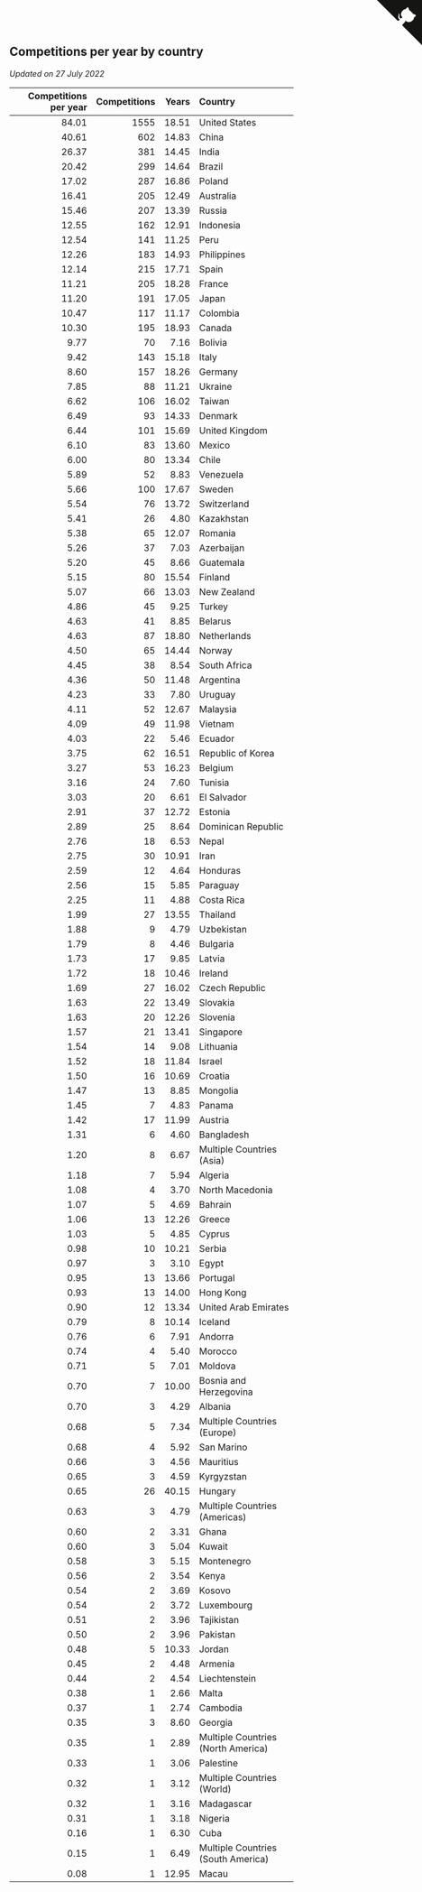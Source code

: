 ## Competitions per year by country

*Updated on 27 July 2022*

| Competitions per year | Competitions | Years | Country |
| ---: | ---: | ---: | :--- |
| 84.01 | 1555 | 18.51 | United States |
| 40.61 | 602 | 14.83 | China |
| 26.37 | 381 | 14.45 | India |
| 20.42 | 299 | 14.64 | Brazil |
| 17.02 | 287 | 16.86 | Poland |
| 16.41 | 205 | 12.49 | Australia |
| 15.46 | 207 | 13.39 | Russia |
| 12.55 | 162 | 12.91 | Indonesia |
| 12.54 | 141 | 11.25 | Peru |
| 12.26 | 183 | 14.93 | Philippines |
| 12.14 | 215 | 17.71 | Spain |
| 11.21 | 205 | 18.28 | France |
| 11.20 | 191 | 17.05 | Japan |
| 10.47 | 117 | 11.17 | Colombia |
| 10.30 | 195 | 18.93 | Canada |
| 9.77 | 70 | 7.16 | Bolivia |
| 9.42 | 143 | 15.18 | Italy |
| 8.60 | 157 | 18.26 | Germany |
| 7.85 | 88 | 11.21 | Ukraine |
| 6.62 | 106 | 16.02 | Taiwan |
| 6.49 | 93 | 14.33 | Denmark |
| 6.44 | 101 | 15.69 | United Kingdom |
| 6.10 | 83 | 13.60 | Mexico |
| 6.00 | 80 | 13.34 | Chile |
| 5.89 | 52 | 8.83 | Venezuela |
| 5.66 | 100 | 17.67 | Sweden |
| 5.54 | 76 | 13.72 | Switzerland |
| 5.41 | 26 | 4.80 | Kazakhstan |
| 5.38 | 65 | 12.07 | Romania |
| 5.26 | 37 | 7.03 | Azerbaijan |
| 5.20 | 45 | 8.66 | Guatemala |
| 5.15 | 80 | 15.54 | Finland |
| 5.07 | 66 | 13.03 | New Zealand |
| 4.86 | 45 | 9.25 | Turkey |
| 4.63 | 41 | 8.85 | Belarus |
| 4.63 | 87 | 18.80 | Netherlands |
| 4.50 | 65 | 14.44 | Norway |
| 4.45 | 38 | 8.54 | South Africa |
| 4.36 | 50 | 11.48 | Argentina |
| 4.23 | 33 | 7.80 | Uruguay |
| 4.11 | 52 | 12.67 | Malaysia |
| 4.09 | 49 | 11.98 | Vietnam |
| 4.03 | 22 | 5.46 | Ecuador |
| 3.75 | 62 | 16.51 | Republic of Korea |
| 3.27 | 53 | 16.23 | Belgium |
| 3.16 | 24 | 7.60 | Tunisia |
| 3.03 | 20 | 6.61 | El Salvador |
| 2.91 | 37 | 12.72 | Estonia |
| 2.89 | 25 | 8.64 | Dominican Republic |
| 2.76 | 18 | 6.53 | Nepal |
| 2.75 | 30 | 10.91 | Iran |
| 2.59 | 12 | 4.64 | Honduras |
| 2.56 | 15 | 5.85 | Paraguay |
| 2.25 | 11 | 4.88 | Costa Rica |
| 1.99 | 27 | 13.55 | Thailand |
| 1.88 | 9 | 4.79 | Uzbekistan |
| 1.79 | 8 | 4.46 | Bulgaria |
| 1.73 | 17 | 9.85 | Latvia |
| 1.72 | 18 | 10.46 | Ireland |
| 1.69 | 27 | 16.02 | Czech Republic |
| 1.63 | 22 | 13.49 | Slovakia |
| 1.63 | 20 | 12.26 | Slovenia |
| 1.57 | 21 | 13.41 | Singapore |
| 1.54 | 14 | 9.08 | Lithuania |
| 1.52 | 18 | 11.84 | Israel |
| 1.50 | 16 | 10.69 | Croatia |
| 1.47 | 13 | 8.85 | Mongolia |
| 1.45 | 7 | 4.83 | Panama |
| 1.42 | 17 | 11.99 | Austria |
| 1.31 | 6 | 4.60 | Bangladesh |
| 1.20 | 8 | 6.67 | Multiple Countries (Asia) |
| 1.18 | 7 | 5.94 | Algeria |
| 1.08 | 4 | 3.70 | North Macedonia |
| 1.07 | 5 | 4.69 | Bahrain |
| 1.06 | 13 | 12.26 | Greece |
| 1.03 | 5 | 4.85 | Cyprus |
| 0.98 | 10 | 10.21 | Serbia |
| 0.97 | 3 | 3.10 | Egypt |
| 0.95 | 13 | 13.66 | Portugal |
| 0.93 | 13 | 14.00 | Hong Kong |
| 0.90 | 12 | 13.34 | United Arab Emirates |
| 0.79 | 8 | 10.14 | Iceland |
| 0.76 | 6 | 7.91 | Andorra |
| 0.74 | 4 | 5.40 | Morocco |
| 0.71 | 5 | 7.01 | Moldova |
| 0.70 | 7 | 10.00 | Bosnia and Herzegovina |
| 0.70 | 3 | 4.29 | Albania |
| 0.68 | 5 | 7.34 | Multiple Countries (Europe) |
| 0.68 | 4 | 5.92 | San Marino |
| 0.66 | 3 | 4.56 | Mauritius |
| 0.65 | 3 | 4.59 | Kyrgyzstan |
| 0.65 | 26 | 40.15 | Hungary |
| 0.63 | 3 | 4.79 | Multiple Countries (Americas) |
| 0.60 | 2 | 3.31 | Ghana |
| 0.60 | 3 | 5.04 | Kuwait |
| 0.58 | 3 | 5.15 | Montenegro |
| 0.56 | 2 | 3.54 | Kenya |
| 0.54 | 2 | 3.69 | Kosovo |
| 0.54 | 2 | 3.72 | Luxembourg |
| 0.51 | 2 | 3.96 | Tajikistan |
| 0.50 | 2 | 3.96 | Pakistan |
| 0.48 | 5 | 10.33 | Jordan |
| 0.45 | 2 | 4.48 | Armenia |
| 0.44 | 2 | 4.54 | Liechtenstein |
| 0.38 | 1 | 2.66 | Malta |
| 0.37 | 1 | 2.74 | Cambodia |
| 0.35 | 3 | 8.60 | Georgia |
| 0.35 | 1 | 2.89 | Multiple Countries (North America) |
| 0.33 | 1 | 3.06 | Palestine |
| 0.32 | 1 | 3.12 | Multiple Countries (World) |
| 0.32 | 1 | 3.16 | Madagascar |
| 0.31 | 1 | 3.18 | Nigeria |
| 0.16 | 1 | 6.30 | Cuba |
| 0.15 | 1 | 6.49 | Multiple Countries (South America) |
| 0.08 | 1 | 12.95 | Macau |


<a href="https://github.com/JustinTimeCuber/wca_statistics" class="github-corner" aria-label="View source on Github"><svg width="80" height="80" viewBox="0 0 250 250" style="fill:#151513; color:#fff; position: absolute; top: 0; border: 0; right: 0;" aria-hidden="true"><path d="M0,0 L115,115 L130,115 L142,142 L250,250 L250,0 Z"></path><path d="M128.3,109.0 C113.8,99.7 119.0,89.6 119.0,89.6 C122.0,82.7 120.5,78.6 120.5,78.6 C119.2,72.0 123.4,76.3 123.4,76.3 C127.3,80.9 125.5,87.3 125.5,87.3 C122.9,97.6 130.6,101.9 134.4,103.2" fill="currentColor" style="transform-origin: 130px 106px;" class="octo-arm"></path><path d="M115.0,115.0 C114.9,115.1 118.7,116.5 119.8,115.4 L133.7,101.6 C136.9,99.2 139.9,98.4 142.2,98.6 C133.8,88.0 127.5,74.4 143.8,58.0 C148.5,53.4 154.0,51.2 159.7,51.0 C160.3,49.4 163.2,43.6 171.4,40.1 C171.4,40.1 176.1,42.5 178.8,56.2 C183.1,58.6 187.2,61.8 190.9,65.4 C194.5,69.0 197.7,73.2 200.1,77.6 C213.8,80.2 216.3,84.9 216.3,84.9 C212.7,93.1 206.9,96.0 205.4,96.6 C205.1,102.4 203.0,107.8 198.3,112.5 C181.9,128.9 168.3,122.5 157.7,114.1 C157.9,116.9 156.7,120.9 152.7,124.9 L141.0,136.5 C139.8,137.7 141.6,141.9 141.8,141.8 Z" fill="currentColor" class="octo-body"></path></svg></a><style>.github-corner:hover .octo-arm{animation:octocat-wave 560ms ease-in-out}@keyframes octocat-wave{0%,100%{transform:rotate(0)}20%,60%{transform:rotate(-25deg)}40%,80%{transform:rotate(10deg)}}@media (max-width:500px){.github-corner:hover .octo-arm{animation:none}.github-corner .octo-arm{animation:octocat-wave 560ms ease-in-out}}</style>
